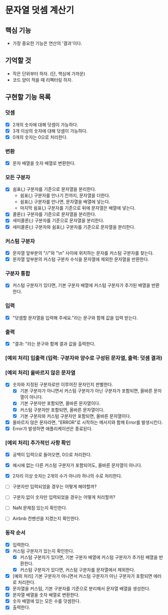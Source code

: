 # 문자열 덧셈 계산기

## 핵심 기능

- 가장 중요한 기능은 연산의 '결과'이다.

## 기억할 것

- 작은 단위부터 하자. (단, 핵심에 가까운)
- 코드 양이 적을 때 리펙터링 하자.

## 구현할 기능 목록

### 덧셈

- [x] 2개의 숫자에 대해 덧셈이 가능하다.
- [x] 3개 이상의 숫자에 대해 덧셈이 가능하다.
- [x] 0개의 숫자는 0으로 처리한다.

### 변환

- [x] 문자 배열을 숫자 배열로 변환한다.

### 모든 구분자

- [x] 쉼표(,) 구분자를 기준으로 문자열을 분리한다.
  - 쉼표(,) 구분자를 만나기 전까지, 문자열을 더한다.
  - 쉼표(,) 구분자를 만나면, 문자열을 배열에 넣는다.
  - 마지막 쉼표(,) 구분자를 기준으로 뒤에 문자열은 배열에 넣는다.
- [x] 콜론(:) 구분자를 기준으로 문자열을 분리한다.
- [x] 세미콜론(;) 구분자를 기준으로 문자열을 분리한다.
- [x] 세미콜론(;) 구분자와 쉼표(,) 구분자를 기준으로 문자열을 분리한다.

### 커스텀 구분자

- [x] 문자열 앞부분의 "//"와 "\n" 사이에 위치하는 문자를 커스텀 구분자를 찾는다.
- [x] 문자열 앞부분의 커스텀 구분자 수식을 문자열에 제외한 문자열을 반환한다.

### 구분자 통합

- [x] 커스텀 구분자가 있다면, 기본 구분자 배열에 커스텀 구분자가 추가된 배열을 반환한다.

### 입력

- [x] "덧셈할 문자열을 입력해 주세요."라는 문구와 함께 값을 입력 받는다.

### 출력

- [x] "결과: "라는 문구와 함께 결과 값을 출력한다.

### [예외 처리] 입출력 (입력: 구분자와 양수로 구성된 문자열, 출력: 덧셈 결과)

### [예외 처리] 올바르지 않은 문자열

- [x] 숫자와 지정된 구분자로만 이루어진 문자인지 판별한다.
  - [x] 기본 구분자가 아니면서 커스텀 구분자가 아닌 구분자가 포함되면, 올바른 문자열이 아니다.
  - [x] 기본 구분자만 포함되면, 올바른 문자열이다.
  - [x] 커스텀 구분자만 포함되면, 올바른 문자열이다.
  - [x] 기본 구분자와 커스텀 구분자만 포함되면, 올바른 문자열이다.
- [x] 올바르지 않은 문자라면, "ERROR"로 시작하는 메서지와 함께 Error를 발생시킨다.
- [x] Error가 발생하면 애플리케이션은 종료된다.

### [에외 처리] 추가적인 사항 확인

- [x] 공백이 입력으로 들어오면, 0으로 처리한다.
- [x] 예시에 없는 다른 커스텀 구분자가 포함되어도, 올바른 문자열이 아니다.
- [x] 2자리 이상 숫자는 2개의 수가 아니라 하나의 수로 처리한다.

- [ ] 구분자만 입력되었을 경우는 어떻게 해야할까?
- [ ] 구분자 없이 숫자만 입력되었을 경우는 어떻게 처리할까?

- [ ] NaN 문제점 있는지 확인한다.
- [ ] Airbnb 컨벤션을 지켰는지 확인한다.

### 동작 순서

- [x] 입력한다.
- [x] 커스텀 구분자가 있는지 확인한다.
  - [x] 커스텀 구분자가 있다면, 기본 구분자 배열에 커스텀 구분자가 추가된 배열을 반환한다.
  - [x] 커스텀 구분자가 있다면, 커스텀 구분자를 문자열에서 제외한다.
- [x] [예외 처리] 기본 구분자가 아니면서 커스텀 구분자가 아닌 구분자가 포함되면 에러로 처리한다.
- [x] 문자열을 커스텀, 기본 구분자를 기준으로 분리해서 문자열 배열을 생성한다.
- [x] 문자열 배열을 숫자 배열로 변환한다.
- [x] 숫자 배열에 있는 모든 수를 덧셈한다.
- [x] 출력한다.
